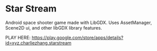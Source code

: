 # Star Stream
Android space shooter game made with LibGDX. Uses AssetManager, Scene2D ui, and other libGDX library features. 

PLAY HERE: https://play.google.com/store/apps/details?id=xyz.charliezhang.starstream
